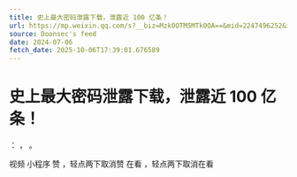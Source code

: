 ```yaml
---
title: 史上最大密码泄露下载，泄露近 100 亿条！
url: https://mp.weixin.qq.com/s?__biz=Mzk0OTM5MTk0OA==&mid=2247496252&idx=1&sn=e09116b0b6567fce23bf57d01dc4573b
source: Doonsec's feed
date: 2024-07-06
fetch_date: 2025-10-06T17:39:01.676589
---
```


# 史上最大密码泄露下载，泄露近 100 亿条！

：
，
。

视频
小程序
赞
，轻点两下取消赞
在看
，轻点两下取消在看